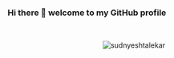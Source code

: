 ### Hi there 👋 welcome to my GitHub profile

<br />
<p align="center"> <img src="https://github-readme-stats.vercel.app/api?username=sebalaini&show_icons=true&theme=dark" alt="sudnyeshtalekar" /> 
</p>

<!--
**sebalaini/sebalaini** is a ✨ _special_ ✨ repository because its `README.md` (this file) appears on your GitHub profile.

Here are some ideas to get you started:

- 🔭 I’m currently working on ...
- 🌱 I’m currently learning ...
- 👯 I’m looking to collaborate on ...
- 🤔 I’m looking for help with ...
- 💬 Ask me about ...
- 📫 How to reach me: ...
- 😄 Pronouns: ...
- ⚡ Fun fact: ...
-->

